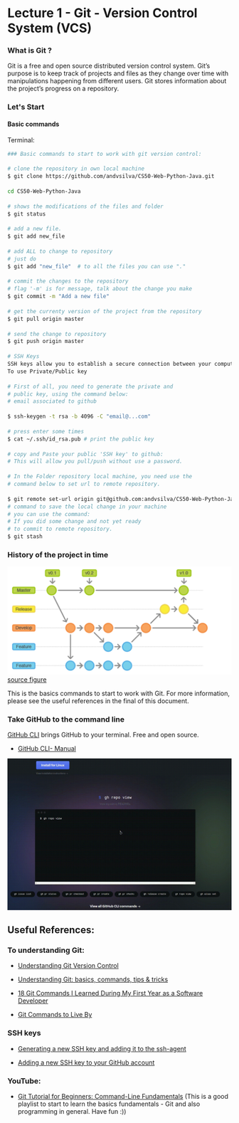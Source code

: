 # Lecture 1 - Git - Version Control System (VCS)

### What is Git ?

Git is a free and open source distributed version control system. Git’s purpose is to keep track of projects and files as they change over time with manipulations happening from different users. Git stores information about the project’s progress on a repository.

### Let's Start

#### Basic commands

Terminal:
```Bash
### Basic commands to start to work with git version control:

# clone the repository in own local machine
$ git clone https://github.com/andvsilva/CS50-Web-Python-Java.git

cd CS50-Web-Python-Java

# shows the modifications of the files and folder
$ git status

# add a new file.
$ git add new_file

# add ALL to change to repository
# just do
$ git add "new_file"  # to all the files you can use "."

# commit the changes to the repository
# flag '-m' is for message, talk about the change you make
$ git commit -m "Add a new file"

# get the currenty version of the project from the repository
$ git pull origin master

# send the change to repository
$ git push origin master

# SSH Keys
SSH keys allow you to establish a secure connection between your computer and github.
To use Private/Public key

# First of all, you need to generate the private and
# public key, using the command below:
# email associated to github

$ ssh-keygen -t rsa -b 4096 -C "email@...com" 

# press enter some times
$ cat ~/.ssh/id_rsa.pub # print the public key

# copy and Paste your public 'SSH key' to github:
# This will allow you pull/push without use a password.

# In the Folder repository local machine, you need use the 
# command below to set url to remote repository.

$ git remote set-url origin git@github.com:andvsilva/CS50-Web-Python-Java.git
# command to save the local change in your machine
# you can use the command:
# If you did some change and not yet ready
# to commit to remote repository.
$ git stash


```

### History of the project in time

![](figures/VCS.png) [source figure](https://www.ailab.ics.keio.ac.jp/b4_induction_training/docs/devops/git.html)

This is the basics commands to start to work with Git. For more information, please see the useful references in the final of this document.


### Take GitHub to the command line

[GitHub CLI](https://cli.github.com/) brings GitHub to your terminal. Free and open source.

- [GitHub CLI- Manual](https://cli.github.com/manual/)

![](figures/CLI.gif)

## Useful References:

### To understanding Git:
- [Understanding Git Version Control](https://medium.com/@friesamuel/understanding-git-version-control-f23a439554fe)

- [Understanding Git: basics, commands, tips & tricks](https://medium.com/faun/understanding-git-basics-commands-tips-tricks-da0c05db411f)

- [18 Git Commands I Learned During My First Year as a Software Developer](https://towardsdatascience.com/git-commands-cheat-sheet-software-developer-54f6aedc1c46)

- [Git Commands to Live By](https://medium.com/better-programming/git-commands-to-live-by-349ab1fe3139)

### SSH keys

- [Generating a new SSH key and adding it to the ssh-agent](https://docs.github.com/en/github/authenticating-to-github/generating-a-new-ssh-key-and-adding-it-to-the-ssh-agent)

- [Adding a new SSH key to your GitHub account](https://docs.github.com/en/github/authenticating-to-github/adding-a-new-ssh-key-to-your-github-account)

### YouTube:
- [Git Tutorial for Beginners: Command-Line Fundamentals](https://www.youtube.com/watch?v=HVsySz-h9r4&list=PL-osiE80TeTuRUfjRe54Eea17-YfnOOAx&ab_channel=CoreySchafer) (This is a good playlist to start to learn the basics fundamentals - Git and also programming in general. Have fun :))
